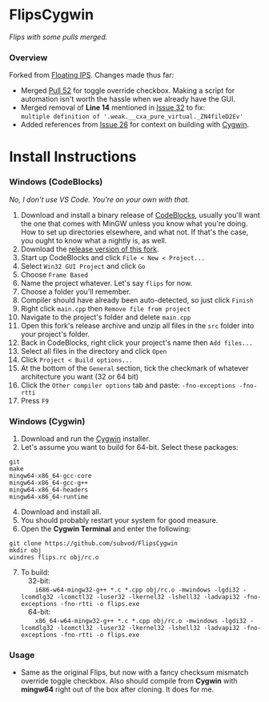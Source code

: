 # FlipsCygwin

*Flips with some pulls merged.*

### Overview

Forked from [Floating IPS](https://github.com/Alcaro/Flips). Changes made thus far:

- Merged [Pull 52](https://github.com/Alcaro/Flips/pull/52) for toggle override checkbox. Making a script for automation isn't worth the hassle when we already have the GUI.
- Merged removal of **Line 14** mentioned in [Issue 32](https://github.com/Alcaro/Flips/issues/32#issuecomment-1036141144) to fix:<br>`multiple definition of '.weak.__cxa_pure_virtual._ZN4fileD2Ev'`
- Added references from [Issue 26](https://github.com/Alcaro/Flips/issues/26#issuecomment-573674247) for context on building with [Cygwin](https://www.cygwin.com/).

# Install Instructions

### Windows (CodeBlocks)

*No, I don't use VS Code. You're on your own with that.*

1. Download and install a binary release of [CodeBlocks](http://www.codeblocks.org/downloads/binaries/#imagesoswindows48pnglogo-microsoft-windows), usually you'll want the one that comes with MinGW unless you know what you're doing. How to set up directories elsewhere, and what not. If that's the case, you ought to know what a nightly is, as well.
2. Download the [release version of this fork](https://github.com/subvod/FlipsCygwin/releases).
3. Start up CodeBlocks and click `File < New < Project...`
4. Select `Win32 GUI Project` and click `Go`
5. Choose `Frame Based`
6. Name the project whatever. Let's say `flips` for now.
7. Choose a folder you'll remember.
8. Compiler should have already been auto-detected, so just click `Finish`
9. Right click `main.cpp` then `Remove file from project`
10. Navigate to the project's folder and delete `main.cpp`
11. Open this fork's release archive and unzip all files in the `src` folder into your project's folder.
12. Back in CodeBlocks, right click your project's name then `Add files...`
13. Select all files in the directory and click `Open`
14. Click `Project < Build options...`
15. At the bottom of the `General` section, tick the checkmark of whatever architecture you want (32 or 64 bit)
16. Click the `Other compiler options` tab and paste: `-fno-exceptions -fno-rtti`
17. Press `F9`

### Windows (Cygwin)

1. Download and run the [Cygwin](https://www.cygwin.com/) installer.
2. Let's assume you want to build for 64-bit. Select these packages:
```
git
make
mingw64-x86_64-gcc-core
mingw64-x86_64-gcc-g++
mingw64-x86_64-headers
mingw64-x86_64-runtime
```
4. Download and install all.
5. You should probably restart your system for good measure.
6. Open the **Cygwin Terminal** and enter the following:
```
git clone https://github.com/subvod/FlipsCygwin
mkdir obj
windres flips.rc obj/rc.o
```
7. To build:<br>&emsp;32-bit:<br>&emsp;&emsp;`i686-w64-mingw32-g++ *.c *.cpp obj/rc.o -mwindows -lgdi32 -lcomdlg32 -lcomctl32 -luser32 -lkernel32 -lshell32 -ladvapi32 -fno-exceptions -fno-rtti -o flips.exe`<br>&emsp;64-bit:<br>&emsp;&emsp;`x86_64-w64-mingw32-g++ *.c *.cpp obj/rc.o -mwindows -lgdi32 -lcomdlg32 -lcomctl32 -luser32 -lkernel32 -lshell32 -ladvapi32 -fno-exceptions -fno-rtti -o flips.exe`

### Usage

- Same as the original Flips, but now with a fancy checksum mismatch override toggle checkbox. Also should compile from **Cygwin** with **mingw64** right out of the box after cloning. It does for me.

